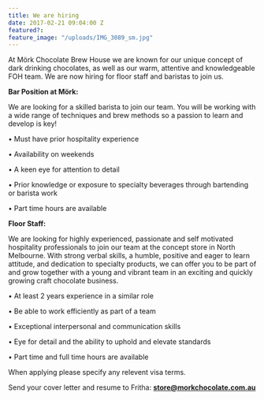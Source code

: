 ```yaml
---
title: We are hiring
date: 2017-02-21 09:04:00 Z
featured?: 
feature_image: "/uploads/IMG_3089_sm.jpg"
---
```



At Mörk Chocolate Brew House we are known for our unique concept of dark drinking chocolates, as well as our warm, attentive and knowledgeable FOH team. We are now hiring for floor staff and baristas to join us. 


**Bar Position at Mörk:**

We are looking for a skilled barista to join our team. You will be working with a wide range of techniques and brew methods so a passion to learn and develop is key!

• Must have prior hospitality experience

• Availability on weekends

• A keen eye for attention to detail

• Prior knowledge or exposure to specialty beverages through bartending or barista work

• Part time hours are available



**Floor Staff:**

We are looking for highly experienced, passionate and self motivated hospitality professionals to join our team at the concept store in North Melbourne. 
With strong verbal skills, a humble, positive and eager to learn attitude, and dedication to specialty products, we can offer you to be part of and grow together with a young and vibrant team in an exciting and quickly growing craft chocolate business. 

• At least 2 years experience in a similar role

• Be able to work efficiently as part of a team

• Exceptional interpersonal and communication skills

• Eye for detail and the ability to uphold and elevate standards

• Part time and full time hours are available


When applying please specify any relevent visa terms.

Send your cover letter and resume to Fritha: **store@morkchocolate.com.au**